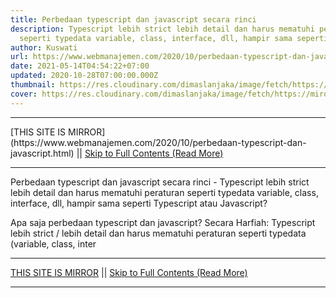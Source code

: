 ```yaml
---
title: Perbedaan typescript dan javascript secara rinci
description: Typescript lebih strict lebih detail dan harus mematuhi peraturan
  seperti typedata variable, class, interface, dll, hampir sama seperti
author: Kuswati
url: https://www.webmanajemen.com/2020/10/perbedaan-typescript-dan-javascript.html
date: 2021-05-14T04:54:22+07:00
updated: 2020-10-28T07:00:00.000Z
thumbnail: https://res.cloudinary.com/dimaslanjaka/image/fetch/https://miro.medium.com/max/940/1*MfrpVoJuWJz8vyXVJDHUvA.png
cover: https://res.cloudinary.com/dimaslanjaka/image/fetch/https://miro.medium.com/max/940/1*MfrpVoJuWJz8vyXVJDHUvA.png
---
```


<hr/> [THIS SITE IS MIRROR](https://www.webmanajemen.com/2020/10/perbedaan-typescript-dan-javascript.html) || <a href="https://www.webmanajemen.com/2020/10/perbedaan-typescript-dan-javascript.html" rel="follow" class="button" id="read-more">Skip to Full Contents (Read More)</a> <hr/> Perbedaan typescript dan javascript secara rinci - Typescript lebih strict lebih detail dan harus mematuhi peraturan seperti typedata variable, class, interface, dll, hampir sama seperti Typescript atau Javascript?
 
Apa saja perbedaan typescript dan javascript?
Secara Harfiah:
Typescript lebih strict / lebih detail dan harus mematuhi peraturan seperti typedata (variable, class, inter <hr/> [THIS SITE IS MIRROR](https://www.webmanajemen.com/2020/10/perbedaan-typescript-dan-javascript.html) || <a href="https://www.webmanajemen.com/2020/10/perbedaan-typescript-dan-javascript.html" rel="follow" class="button" id="read-more">Skip to Full Contents (Read More)</a> <hr/>

<script>
    if (location.host.includes('dimaslanjaka12')) {
      location.replace('https://www.webmanajemen.com/2020/10/perbedaan-typescript-dan-javascript.html');
    }
  </script>